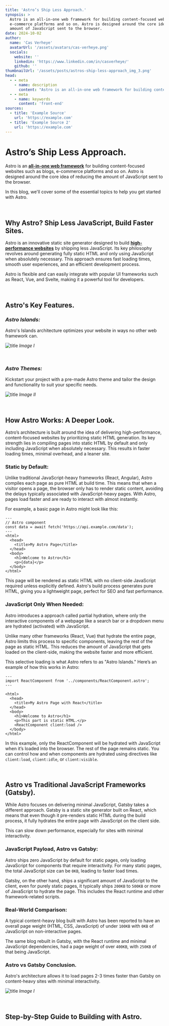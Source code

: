 ```yaml
---
title: 'Astro’s Ship Less Approach.'
synopsis: >
  Astro is an all-in-one web framework for building content-focused websites such as blogs,
  e-commerce platforms and so on. Astro is designed around the core idea of reducing the
  amount of JavaScript sent to the browser.
date: 2024-10-02
author:
  name: 'Cas Verheye'
  avatarUrl: '/assets/avatars/cas-verheye.png'
  socials:
    website: ''
    linkedin: 'https://www.linkedin.com/in/casverheye/'
    github: ''
thumbnailUrl: '/assets/posts/astros-ship-less-approach_img_3.png'
head:
  - - meta
    - name: description
      content: "Astro is an all-in-one web framework for building content-focused websites such as blogs, e-commerce platforms and so on. Astro is designed around the core idea of reducing the amount of JavaScript sent to the browser."
  - - meta
    - name: keywords
      content: 'front-end'
sources:
  - title: 'Example Source'
    url: 'https://example.com'
  - title: 'Example Source 2'
    url: 'https://example.com'
---
```



# Astro’s Ship Less Approach.
Astro is an **<u>all-in-one web framework</u>** for building content-focused websites such as blogs, e-commerce platforms and so on. Astro is designed around the core idea of reducing the amount of JavaScript sent to the browser.

In this blog, we'll cover some of the essential topics to help you get started with Astro.

<br>

## Why Astro? Ship Less JavaScript, Build Faster Sites.
Astro is an innovative static site generator designed to build **<u>high-performance websites</u>** by shipping less JavaScript. Its key philosophy revolves around generating fully static HTML and only using JavaScript when absolutely necessary. This approach ensures fast loading times, smooth user experiences, and an efficient development process.

Astro is flexible and can easily integrate with popular UI frameworks such as React, Vue, and Svelte, making it a powerful tool for developers.

<br>

## Astro's Key Features.

### <em>Astro Islands:</em>
Astro's Islands architecture optimizes your website in ways no other web framework can.

![title](/assets/posts/astros-ship-less-approach_img_1.png)
*Image I*

<br>

### <em>Astro Themes:</em>
Kickstart your project with a pre-made Astro theme and tailor the design and functionality to suit your specific needs.

![title](/assets/posts/astros-ship-less-approach_img_2.png)
*Image II*

<br>

## How Astro Works: A Deeper Look.
Astro’s architecture is built around the idea of delivering high-performance, content-focused websites by prioritizing static HTML generation. Its key strength lies in compiling pages into static HTML by default and only including JavaScript when absolutely necessary. This results in faster loading times, minimal overhead, and a leaner site.

### Static by Default:
Unlike traditional JavaScript-heavy frameworks (React, Angular), Astro compiles each page as pure HTML at build time. This means that when a visitor opens a page, the browser only has to render static content, avoiding the delays typically associated with JavaScript-heavy pages. With Astro, pages load faster and are ready to interact with almost instantly.

For example, a basic page in Astro might look like this:
```astro
---
// Astro component
const data = await fetch('https://api.example.com/data');
---
<html>
  <head>
    <title>My Astro Page</title>
  </head>
  <body>
    <h1>Welcome to Astro</h1>
    <p>{data}</p>
  </body>
</html>
```
This page will be rendered as static HTML with no client-side JavaScript required unless explicitly defined. Astro's build process generates pure HTML, giving you a lightweight page, perfect for SEO and fast performance.

### JavaScript Only When Needed:
Astro introduces a approach called partial hydration, where only the interactive components of a webpage like a search bar or a dropdown menu are hydrated (activated) with JavaScript.

Unlike many other frameworks (React, Vue) that hydrate the entire page, Astro limits this process to specific components, leaving the rest of the page as static HTML. This reduces the amount of JavaScript that gets loaded on the client-side, making the website faster and more efficient.

This selective loading is what Astro refers to as "Astro Islands." Here’s an example of how this works in Astro:
```astro
---
import ReactComponent from '../components/ReactComponent.astro';
---

<html>
  <head>
    <title>My Astro Page with React</title>
  </head>
  <body>
    <h1>Welcome to Astro</h1>
    <p>This part is static HTML.</p>
    <ReactComponent client:load />
  </body>
</html>
```
In this example, only the ReactComponent will be hydrated with JavaScript when it’s loaded into the browser. The rest of the page remains static. You can control how and when components are hydrated using directives like `client:load`, `client:idle`, or `client:visible`.

<br>

## Astro vs Traditional JavaScript Frameworks (Gatsby).
While Astro focuses on delivering minimal JavaScript, Gatsby takes a different approach. Gatsby is a static site generator built on React, which means that even though it pre-renders static HTML during the build process, it fully hydrates the entire page with JavaScript on the client side.

This can slow down performance, especially for sites with minimal interactivity.

### JavaScript Payload, Astro vs Gatsby:
Astro ships zero JavaScript by default for static pages, only loading JavaScript for components that require interactivity. For many static pages, the total JavaScript size can be `0KB`, leading to faster load times.

Gatsby, on the other hand, ships a significant amount of JavaScript to the client, even for purely static pages, it typically ships `200KB` to `500KB` or more of JavaScript to hydrate the page. This includes the React runtime and other framework-related scripts.

### Real-World Comparison:
A typical content-heavy blog built with Astro has been reported to have an overall page weight (HTML, CSS, JavaScript) of under `100KB` with `0KB` of JavaScript on non-interactive pages.

The same blog rebuilt in Gatsby, with the React runtime and minimal JavaScript dependencies, had a page weight of over `400KB`, with `250KB` of that being JavaScript.

### Astro vs Gatsby Conclusion.
Astro's architecture allows it to load pages 2-3 times faster than Gatsby on content-heavy sites with minimal interactivity.

![title](/assets/posts/astros-ship-less-approach_img_1.png)
*Image I*

<br>

## Step-by-Step Guide to Building with Astro.
